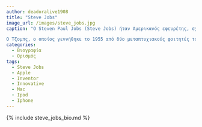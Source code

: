 ```yaml
---
author: deadoralive1908
title: "Steve Jobs"
image_url: /images/steve_jobs.jpg
caption: "Ο Steven Paul Jobs (Steve Jobs) ήταν Αμερικανός εφευρέτης, σχεδιαστής και επιχειρηματίας που υπηρέτησε ως συνιδρυτής, Διευθύνων Σύμβουλος και πρόεδρος της Apple Computer. Το iPod, το iPhone και το iPad είναι μερικές μόνο από τις πρωτοποριακές εφευρέσεις της Apple που έχουν αλλάξει την πορεία της σύγχρονης τεχνολογίας.

Ο Τζομπς, ο οποίος γεννήθηκε το 1955 από δύο μεταπτυχιακούς φοιτητές του Πανεπιστημίου του Ουισκόνσιν που τον έδωσαν για υιοθεσία, ήταν έξυπνος αλλά άσκοπος. Παράτησε το σχολείο και δοκίμασε τις δυνάμεις του σε διάφορες δραστηριότητες πριν συνεργαστεί με τον Steve Wozniak για να συνιδρυθεί η Apple το 1976. Ο Jobs ίδρυσε την Pixar Animation Studios μετά την αποχώρησή του από την εταιρεία το 1985, και αργότερα προσχώρησε στην Apple περισσότερα από δέκα χρόνια αργότερα. Ο Τζομπς πέθανε το 2011 μετά από παρατεταμένη μάχη με τον καρκίνο του παγκρέατος."
categories:
  - Βιογραφία 
  - Ορισμός 
tags:
  - Steve Jobs
  - Apple
  - Inventor
  - Innovative
  - Mac
  - Ipod
  - Iphone
---
```


{% include steve_jobs_bio.md %}
